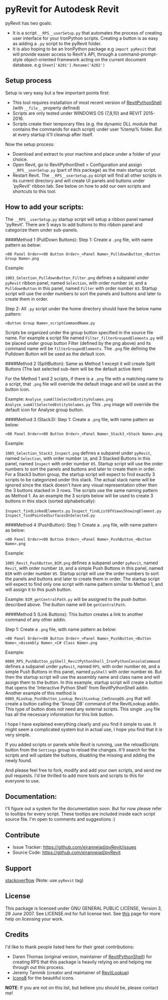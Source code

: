 # pyRevit for Autodesk Revit

pyRevit has two goals:
- It is a script `__RPS__userSetup.py` that automates the process of creating user interface for your IronPython scripts. Creating a button is as easy as adding a `.py` script to the pyRevit folder.
- It is also hoping to be an IronPython package e.g `import pyRevit` that will provide easier access to Revit's API, through a command-prompt-style object-oriented framework acting on the current document database. e.g `Sheet['A201'].Rename('A202')`

## Setup process

Setup is very easy but a few important points first:
  - This tool requires installation of most recent version of [RevitPythonShell](https://github.com/architecture-building-systems/revitpythonshell) (with `__file__` property defined)
  -  Scripts are only tested under WINDOWS OS (7,8,10) and REVIT 2015-2016.
  -  Scripts create their temporary files (e.g. the dynamic DLL module that contains the commands for each script) under user %temp% folder. But at every startup it'll cleanup after itself.

Now the setup process:
- Download and extract to your machine and place under a folder of your choice.
- Open Revit, go to RevitPythonShell > Configuration and assign `__RPS__userSetup.py` (part of this package) as the main startup script.
- Restart Revit. The `__RPS__userSetup.py` script will find all other scripts in its current directory and will create UI panels and buttons under 'pyRevit' ribbon tab. See below on how to add our own scripts and shortcuts to this tool.

## How to add your scripts:

The `__RPS__userSetup.py` startup script will setup a ribbon panel named 'pyRevit'. There are 5 ways to add buttons to this ribbon panel and categorize them under sub-panels.

####Method 1 (PullDown Buttons):
Step 1: Create a `.png` file, with name pattern as below:

`<00 Panel Order><00 Button Order>_<Panel Name>_PulldownButton_<Button Group Name>.png`

Example:

`1003_Selection_PulldownButton_Filter.png` defines a subpanel under `pyRevit` ribbon panel, named `Selection`, with order number `10`, and a `PulldownButton` in this panel, named `Filter` with order number `03`. Startup script will use the order numbers to sort the panels and buttons and later to create them in order. 

Step 2: All `.py` script under the home directory should have the below name pattern:

`<Button Group Name>_scriptCommandName.py`

Scripts be organized under the group button specified in the source file name. For example a script file named `Filter_filterGroupedElements.py` will be placed under group button Filter (defined by the png above) and its command name will be `filterGroupedElements`. The `.png` file defining the Pulldown Button will be used as the default icon.

####Method 2 (SplitButton):
Same as Method 1 except it will create Split Buttons (The last selected sub-item will be the default active item)

For the Method 1 and 2 scripts, if there is a `.png` file with a matching name to a script, that `.png` file will override the default image and will be used as the button icon.

Example:
`Analyse_sumAllSelectedEntityVolumes.png`
`Analyse_sumAllSelectedEntityVolumes.py`
This `.png` image will override the default icon for Analyse group button.

####Method 3 (Stack3):
Step 1: Create a `.png` file, with name pattern as below:

`<00 Panel Order><00 Button Order>_<Panel Name>_Stack3_<Stack Name>.png`

Example:

`1005_Selection_Stack3_Inspect.png` defines a subpanel under `pyRevit`, named `Selection`, with order number `10`, and 3 Stacked Buttons in this panel, named `Inspect` with order number `05`. Startup script will use the order numbers to sort the panels and buttons and later to create them in order. For a Stack3 button group, the startup script will expect to find exactly 3 scripts to be categorized under this stack. The actual stack name will be ignored since the stack doesn't have any visual representation other then the 3 buttons stacked in 3 rows. The scripts use the same naming pattern as Method 1. As an example the 3 scripts below will be used to create 3 buttons in this stack (sorted alphabetically):

`Inspect_findLinkedElements.py`
`Inspect_findListOfViewsShowingElement.py`
`Inspect_findPaintedSurfacesOnSelected.py`

####Method 4 (PushButton):
Step 1: Create a `.png` file, with name pattern as below:

`<00 Panel Order><00 Button Order>_<Panel Name>_PushButton_<Button Name>.png`

Example:

`1005_Revit_PushButton_BIM.png` defines a subpanel under `pyRevit`, named `Revit`, with order number `10`, and a simple Push Buttons in this panel, named `BIM` with order number `05`. Startup script will use the order numbers to sort the panels and buttons and later to create them in order. The startup script will expect to find only one script with name pattern similar to Method 1, and will assign it to this push button.

Example:
`BIM_getCentralPath.py` will be assigned to the push button described above. The button name will be `getCentralPath`.


####Method 5 (Link Buttons):
This button creates a link to another command of any other addin.

Step 1: Create a `.png` file, with name pattern as below:

`<00 Panel Order><00 Button Order>_<Panel Name>_PushButton_<Button Name>_<Assembly Name>_<C# Class Name>.png`

Example:

`0000_RPS_PushButton_pyShell_RevitPythonShell_IronPythonConsoleCommand` defines a subpanel under `pyRevit`, named `RPS`, with order number `00`, and a simple Push Buttons in this panel, named `pyShell` with order number `00`. But then the startup script will use the assembly name and class name and will assign them to the button. In this example, startup script will create a button that opens the 'Interactive Python Shell' from RevitPythonShell addin. Another example of this method is `0005_RLookup_PushButton_Lookup_RevitLookup_CmdSnoopDb.png` that will create a button calling the 'Snoop DB' command of the RevitLookup addin. This type of button does not need any external scripts. This single `.png` file has all the necessary information for this link button.

I hope I have explained everything clearly and you find it simple to use. It might seem a complicated system but in actual use, I hope you find that it is very simple.

If you added scripts or panels while Revit is running, use the reloadScripts button from the `Settings` group to reload the changes. It'll search for the scripts and will update the buttons, disabling the missing and adding the newly found.

And please feel free to fork, modify and add your own scripts, and send me pull requests. I'd be thrilled to add more tools and scripts to this for everyone to use.

## Documentation:

I'll figure out a system for the documentation soon. But for now please refer to tooltips for every script. These tooltips are included inside each script source file. I'm open to comments and suggestions :)

## Contribute

- Issue Tracker: https://github.com/eirannejad/pyRevit/issues
- Source Code: https://github.com/eirannejad/pyRevit

## Support

[stackoverflow](http://stackoverflow.com) (Note: use `pyRevit` tag)

## License

This package is licensed under  GNU GENERAL PUBLIC LICENSE, Version 3, 29 June 2007.
See LICENSE.md for full license text.
See [this](http://choosealicense.com/) page for more help on licensing your work.

## Credits

I'd like to thank people listed here for their great contributions:
  * Daren Thomas (original version, maintainer of [RevitPythonShell](https://github.com/architecture-building-systems/revitpythonshell)) for creating RPS that this package is heavily relying on and helping me through out this process.
  * Jeremy Tammik (creator and maintainer of [RevitLookup](https://github.com/jeremytammik/RevitLookup))
  * [Icons8](https://icons8.com/) for the beautiful icons.

**NOTE**: If you are not on this list, but believe you should be, please contact me!
